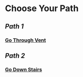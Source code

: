 # **Choose Your Path**

## _Path 1_

### [Go Through Vent](../quest-complete/complete.md)

## _Path 2_

### [Go Down Stairs](../quest-failed/failed.md) 